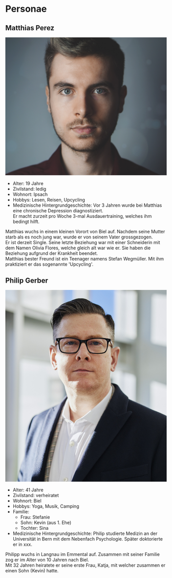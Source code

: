 # Personae

## Matthias Perez

<img src="matthias_perez.jpg" width="512">

* Alter: 19 Jahre
* Zivilstand: ledig
* Wohnort: Ipsach
* Hobbys: Lesen, Reisen, Upcycling
* Medizinische Hintergrundgeschichte: Vor 3 Jahren wurde bei Matthias eine chronische Depression diagnostiziert.  
Er macht zurzeit pro Woche 3-mal Ausdauertraining, welches ihm bedingt hilft.

Matthias wuchs in einem kleinen Vorort von Biel auf. Nachdem seine Mutter starb als es noch jung war, wurde er von seinem Vater grossgezogen.  
Er ist derzeit Single. Seine letzte Beziehung war mit einer Schneiderin mit dem Namen Olivia Flores, welche gleich alt war wie er. Sie haben die Beziehung aufgrund der Krankheit beendet.  
Matthias bester Freund ist ein Teenager namens Stefan Wegmüller. Mit ihm praktiziert er das sogenannte 'Upcycling'.

## Philip Gerber

<img src="philip_gerber.jpg" width="512">

* Alter: 41 Jahre
* Zivilstand: verheiratet
* Wohnort: Biel
* Hobbys: Yoga, Musik, Camping
* Familie:
    * Frau: Stefanie
    * Sohn: Kevin (aus 1. Ehe)
    * Tochter: Sina
* Medizinische Hintergrundgeschichte: Philip studierte Medizin an der Universität in Bern mit dem Nebenfach Psychologie. Später doktorierte er in xxx.

Philipp wuchs in Langnau im Emmental auf. Zusammen mit seiner Familie zog er im Alter von 10 Jahren nach Biel.  
Mit 32 Jahren heiratete er seine erste Frau, Katja, mit welcher zusammen er einen Sohn (Kevin) hatte.
